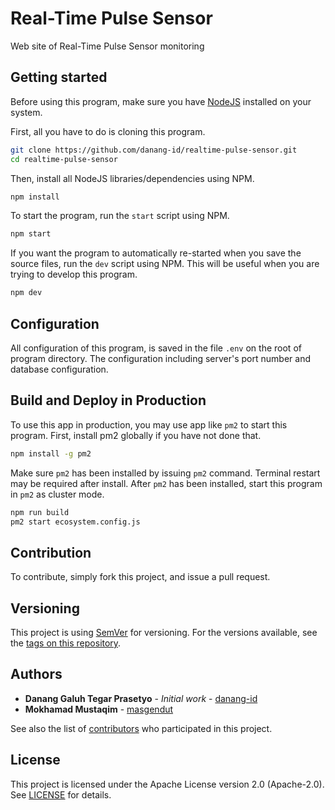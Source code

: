 # Real-Time Pulse Sensor
Web site of Real-Time Pulse Sensor monitoring

## Getting started

Before using this program, make sure you have [NodeJS](https://nodejs.org/) installed on your system.

First, all you have to do is cloning this program.

```bash
git clone https://github.com/danang-id/realtime-pulse-sensor.git
cd realtime-pulse-sensor
```

Then, install all NodeJS libraries/dependencies using NPM.

```bash
npm install
```

To start the program, run the `start` script using NPM.

```bash
npm start
```

If you want the program to automatically re-started when you save the source files, run the `dev` script using NPM. This will be useful when you are trying to develop this program.

```bash
npm dev
```

## Configuration

All configuration of this program, is saved in the file `.env` on the root of program directory. The configuration including server's port number and database configuration.

## Build and Deploy in Production

To use this app in production, you may use app like `pm2` to start this program. First, install pm2 globally if you have not done that.

```bash
npm install -g pm2
```

Make sure `pm2` has been installed by issuing `pm2` command. Terminal restart may be required after install. After `pm2` has been installed, start this program in `pm2` as cluster mode.

```bash
npm run build
pm2 start ecosystem.config.js
```

## Contribution

To contribute, simply fork this project, and issue a pull request.

## Versioning

This project is using [SemVer](http://semver.org/) for versioning. For the versions available, see the [tags on this repository](https://github.com/danang-id/realtime-pulse-sensor/tags).

## Authors

- **Danang Galuh Tegar Prasetyo** - _Initial work_ - [danang-id](https://github.com/danang-id)
- **Mokhamad Mustaqim** - [masgendut](https://github.com/masgendut)

See also the list of [contributors](https://github.com/danang-id/realtime-pulse-sensor/contributors) who participated in this project.

## License

This project is licensed under the Apache License version 2.0 (Apache-2.0). See [LICENSE](LICENSE) for details.
